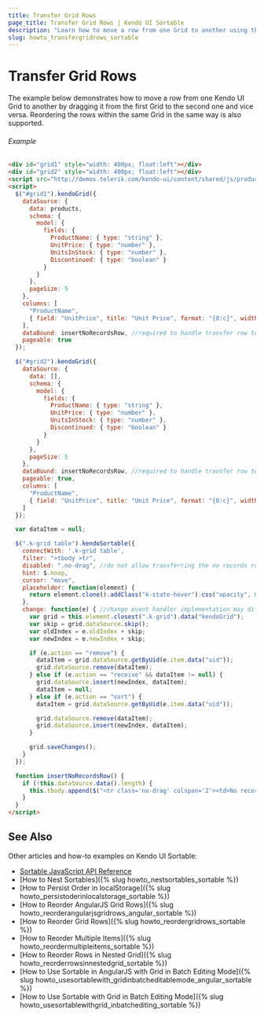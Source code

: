 ```yaml
---
title: Transfer Grid Rows
page_title: Transfer Grid Rows | Kendo UI Sortable
description: "Learn how to move a row from one Grid to another using the Kendo UI Sortable widget."
slug: howto_transfergridrows_sortable
---
```


# Transfer Grid Rows

The example below demonstrates how to move a row from one Kendo UI Grid to another by dragging it from the first Grid to the second one and vice versa. Reordering the rows within the same Grid in the same way is also supported.

###### Example

```html
<div id="grid1" style="width: 400px; float:left"></div>
<div id="grid2" style="width: 400px; float:left"></div>
<script src="http://demos.telerik.com/kendo-ui/content/shared/js/products.js"></script>
<script>
  $("#grid1").kendoGrid({
    dataSource: {
      data: products,
      schema: {
        model: {
          fields: {
            ProductName: { type: "string" },
            UnitPrice: { type: "number" },
            UnitsInStock: { type: "number" },
            Discontinued: { type: "boolean" }
          }
        }
      },
      pageSize: 5
    },
    columns: [
      "ProductName",
      { field: "UnitPrice", title: "Unit Price", format: "{0:c}", width: "130px" }
    ],
    dataBound: insertNoRecordsRow, //required to handle transfer row to empty grid scenario
    pageable: true
  });

  $("#grid2").kendoGrid({
    dataSource: {
      data: [],
      schema: {
        model: {
          fields: {
            ProductName: { type: "string" },
            UnitPrice: { type: "number" },
            UnitsInStock: { type: "number" },
            Discontinued: { type: "boolean" }
          }
        }
      },
      pageSize: 5
    },
    dataBound: insertNoRecordsRow, //required to handle transfer row to empty grid scenario
    pageable: true,
    columns: [
      "ProductName",
      { field: "UnitPrice", title: "Unit Price", format: "{0:c}", width: "130px" }
    ]
  });

  var dataItem = null;

  $(".k-grid table").kendoSortable({
    connectWith: '.k-grid table',
    filter: ">tbody >tr",
    disabled: ".no-drag", //do not allow transferring the no records row
    hint: $.noop,
    cursor: "move",
    placeholder: function(element) {
      return element.clone().addClass("k-state-hover").css("opacity", 0.65);
    },
    change: function(e) { //change event handler implementation may differ according to the scenario
      var grid = this.element.closest(".k-grid").data("kendoGrid");
      var skip = grid.dataSource.skip();
      var oldIndex = e.oldIndex + skip;
      var newIndex = e.newIndex + skip;

      if (e.action == "remove") {
        dataItem = grid.dataSource.getByUid(e.item.data("uid"));
        grid.dataSource.remove(dataItem);
      } else if (e.action == "receive" && dataItem != null) {
        grid.dataSource.insert(newIndex, dataItem);
        dataItem = null;
      } else if (e.action == "sort") {
        dataItem = grid.dataSource.getByUid(e.item.data("uid"));

        grid.dataSource.remove(dataItem);
        grid.dataSource.insert(newIndex, dataItem);
      }

      grid.saveChanges();
    }
  });

  function insertNoRecordsRow() {
    if (!this.dataSource.data().length) {
      this.tbody.append($("<tr class='no-drag' colspan='2'><td>No records</td></tr>"));
    }
  }
</script>
```

## See Also

Other articles and how-to examples on Kendo UI Sortable:

* [Sortable JavaScript API Reference](/api/javascript/ui/sortable)
* [How to Nest Sortables]({% slug howto_nestsortables_sortable %})
* [How to Persist Order in localStorage]({% slug howto_persistoderinlocalstorage_sortable %})
* [How to Reorder AngularJS Grid Rows]({% slug howto_reorderangularjsgridrows_angular_sortable %})
* [How to Reorder Grid Rows]({% slug howto_reordergridrows_sortable %})
* [How to Reorder Multiple Items]({% slug howto_reordermultipleitems_sortable %})
* [How to Reorder Rows in Nested Grid]({% slug howto_reorderrowsinnestedgrid_sortable %})
* [How to Use Sortable in AngularJS with Grid in Batch Editing Mode]({% slug howto_usesortablewith_gridinbatcheditablemode_angular_sortable %})
* [How to Use Sortable with Grid in Batch Editing Mode]({% slug howto_usesortablewithgrid_inbatchediting_sortable %})
